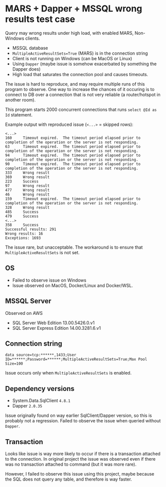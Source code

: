 # MARS + Dapper + MSSQL wrong results test case

Query may wrong results under high load, with enabled MARS, Non-Windows clients.

- MSSQL database
- `MultipleActiveResultSets=True` (MARS) is in the connection string
- Client is not running on Windows (can be MacOS or Linux)
- Using `Dapper` (maybe issue is somehow exacerbated by something the Dapper does)
- High load that saturates the connection pool and causes timeouts.

The issue is hard to reproduce, and may require multiple runs of this program
to observe. One way to increase the chances of it occuring is to connect
to DB over a connection that is not very reliable 
(a router/hotspot in another room).

This program starts 2000 concurrent connections that runs `select @Id as Id`
statement.

Example output with reproduced issue (`<...>` = skipped rows):

```
<...>
160     Timeout expired.  The timeout period elapsed prior to completion of the operation or the server is not responding.
63      Timeout expired.  The timeout period elapsed prior to completion of the operation or the server is not responding.
94      Timeout expired.  The timeout period elapsed prior to completion of the operation or the server is not responding.
90      Timeout expired.  The timeout period elapsed prior to completion of the operation or the server is not responding.
333     Wrong result
369     Wrong result
223     Success
97      Wrong result
477     Wrong result
46      Wrong result
159     Timeout expired.  The timeout period elapsed prior to completion of the operation or the server is not responding.
328     Wrong result
485     Success
479     Success
<...>
358     Success
Successful results: 291
Wrong results: 16
Exceptions: 1693
```

The issue rare, but unacceptable. The workaround is to ensure that
`MultipleActiveResultSets` is not set.

## OS

- Failed to observe issue on Windows
- Issue observed on MacOS, Docker/Linux and Docker/WSL.

## MSSQL Server

Observed on AWS

- SQL Server Web Edition 13.00.5426.0.v1
- SQL Server Express Edition 14.00.3281.6.v1

## Connection string

```text
data source=tcp:******,1433;User ID=******;Password=******;MultipleActiveResultSets=True;Max Pool Size=100
```

Issue occurs only when `MultipleActiveResultSets` is enabled.

## Dependency versions

- System.Data.SqlClient `4.8.1`
- Dapper `2.0.35`

Issue originally found on way earlier SqlClient/Dapper version,
so this is probably not a regression.
Failed to observe the issue when queried without `Dapper`.

## Transaction

Looks like issue is way more likely to occur if there is a
transaction attached to the connection. In original project
the issue was observed even if there was no transaction
attached to command (but it was more rare).

However, I failed to observe this issue using this project,
maybe because the SQL does not query any table, and therefore
is way faster.